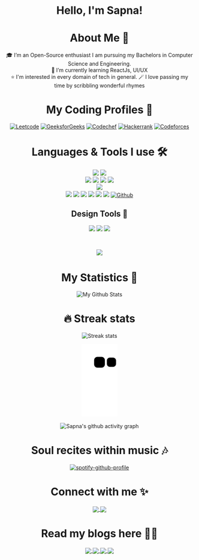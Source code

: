 

## <h1 align="center">Hello, I'm Sapna! </h1>

<h1 align="center"> About Me 🚀</h1>
<div align="center">
🎓 I’m an Open-Source enthusiast I am pursuing my Bachelors in Computer Science and Engineering. <br/>
🌱 I’m currently learning ReactJs, UI/UX<br/>
⭐️ I'm interested in every domain of tech in general.
 🪄 I love passing my time by scribbling wonderful rhymes
<div/>

# My Coding Profiles 🌟
[![Leetcode](https://img.shields.io/badge/-LeetCode-FFA116?style=for-the-badge&logo=LeetCode&logoColor=black)](https://leetcode.com/dream_aires)
[![GeeksforGeeks](https://img.shields.io/badge/GeeksforGeeks-298D46?style=for-the-badge&logo=geeksforgeeks&logoColor=white)](https://auth.geeksforgeeks.org/user/dre/practice)
[![Codechef](https://img.shields.io/badge/-CodeChef-5B4638?style=for-the-badge&logo=CodeChef&logoColor=white)](https://www.codechef.com/users/dream299)
[![Hackerrank](https://img.shields.io/badge/-Hackerrank-2EC866?style=for-the-badge&logo=HackerRank&logoColor=white)](https://www.hackerrank.com/dream_aires)
[![Codeforces](https://img.shields.io/badge/Codeforces-445f9d?style=for-the-badge&logo=Codeforces&logoColor=white)](https://codeforces.com/profile/dream_aires?f0a28=1)

 # Languages &  Tools I use 🛠

[![](https://img.shields.io/badge/c++%20-%2300599C.svg?&style=for-the-badge&logo=c%2B%2B&logoColor=white)]()
[![](https://img.shields.io/badge/python%20-%2314354C.svg?&style=for-the-badge&logo=python&logoColor=FFD43B)]()<br/>
[![](https://img.shields.io/badge/html5%20-%23E34F26.svg?&style=for-the-badge&logo=html5&logoColor=white)]()
[![](https://img.shields.io/badge/css3%20-%231572B6.svg?&style=for-the-badge&logo=css3&logoColor=white)]()
[![](https://img.shields.io/badge/javascript%20-%23323330.svg?&style=for-the-badge&logo=javascript&logoColor=%23F7DF1E)]()
[![](https://img.shields.io/badge/react%20-%2320232a.svg?&style=for-the-badge&logo=react&logoColor=%2361DAFB)]()<br/>
[![](https://img.shields.io/badge/firebase-ffca28?style=for-the-badge&logo=firebase&logoColor=black)]()<br/>
[![](https://img.shields.io/badge/git%20-%23F05033.svg?&style=for-the-badge&logo=git&logoColor=white)]()
[![](https://img.shields.io/badge/sublime%20text%20-%2320232a.svg?&style=for-the-badge&logo=sublime-text&logoColor=FF9800)]()
[![](http://img.shields.io/badge/-VS%20Code-000000?style=for-the-badge&logo=Visual-studio-code&logoColor=blue)]()
[![](http://img.shields.io/badge/github-000000?style=for-the-badge&logo=github&logoColor=white)]()
[![](https://img.shields.io/badge/CLion-000000?style=for-the-badge&logo=clion&logoColor=white)]()
[![](https://img.shields.io/badge/pycharm-143?style=for-the-badge&logo=pycharm&logoColor=black&color=black&labelColor=green)]()
[![Github](http://img.shields.io/badge/github-000000?style=for-the-badge&logo=github&logoColor=white)](https://github.com/Sapna127)

## Design Tools 🎨 
[![](https://img.shields.io/badge/Figma-F24E1E?style=for-the-badge&logo=figma&logoColor=white)]()
[![](https://img.shields.io/badge/Canva-%2300C4CC.svg?&style=for-the-badge&logo=Canva&logoColor=white)]()
[![](https://img.shields.io/badge/Adobe%20Illustrator-FF9A00?style=for-the-badge&logo=adobe%20illustrator&logoColor=white)]()

<br />
  
<div align="center">
  
<img width="400px" src="https://github-readme-stats.vercel.app/api/top-langs/?username=Sapna127&theme=algolia&border_radius=40%&show_icons=true&hide_border=true"><br/>
</div>  
  
#  My Statistics 👀
  
![My Github Stats](https://github-readme-stats.vercel.app/api?username=Sapna127&theme=algolia&count_private=true&border_radius=10%&show_icons=true&hide_border=true&&show_icons=true&count_private=true&include_all_commits=true)
# 🔥 Streak stats
![Streak stats](https://github-readme-streak-stats.herokuapp.com/?user=Sapna127&theme=algolia&show_icons=true&hide_border=true&border_radius=10%&count_private=true&include_all_commits=true)

 ![snake gif](https://github.com/Sapna127/Sapna127/blob/output/github-contribution-grid-snake.svg)
 
![Sapna's github activity graph](https://activity-graph.herokuapp.com/graph?username=Sapna127&theme=react-dark)


  
#  Soul recites within music 🎶
[![spotify-github-profile](https://spotify-github-profile.vercel.app/api/view?uid=co6g4b9s0qeskuan8mco5sf3p&cover_image=true&theme=novatorem&show_offline=true&bar_color=2c46af&bar_color_cover=false)](https://spotify-github-profile.vercel.app/api/view?uid=co6g4b9s0qeskuan8mco5sf3p&redirect=true)
  
#  Connect with me ✨
<div align="center">  
  <a href="https://www.linkedin.com/in/sapna-kul-84453a215/">
  <img align="center"  width="28px" src="https://raw.githubusercontent.com/rahuldkjain/github-profile-readme-generator/master/src/images/icons/Social/linked-in-alt.svg"  />
</a>
<a href="https://twitter.com/PrincetonDsouz4">
  <img align="center" width="30px" src="https://cdn-icons-png.flaticon.com/128/733/733579.png" />
</a>
 </div>

# Read my blogs here ✍🏻

 <div align="center">
<a href="https://medium.com/@kulsapna2210002">
  <img align="center" width="40px" src="https://user-images.githubusercontent.com/91309280/198827516-50b3358f-86df-49d6-8b1c-8a182716b4d0.png" />
</a>
<a href="https://www.blogger.com/profile/08262086597491702">
  <img align="center" width="40px" src="https://user-images.githubusercontent.com/91309280/198827749-6dda7a25-bf5a-4f00-b8f5-53cfa696dba0.png" />
</a>
<a href="https://www.quora.com/profile/Sapna-296">
  <img align="center" width="40px" src="https://user-images.githubusercontent.com/91309280/198827818-a97757f0-f3fd-4e9f-969d-83ec1fefe791.png" />
</a>
<a href="https://hashnode.com/@dream286">
  <img align="center"  src="https://img.shields.io/badge/Hashnode-2962FF?style=for-the-badge&logo=hashnode&logoColor=white" />
</a>
  </div>
